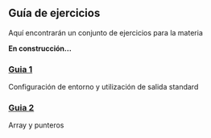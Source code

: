 ## Guía de ejercicios

Aquí encontrarán un conjunto de ejercicios para la materia

**En construcción...**

### [Guia 1][1]

Configuración de entorno y utilización de salida standard

### [Guia 2][2]

Array y punteros

[1]: guia01/
[2]: guia02/
